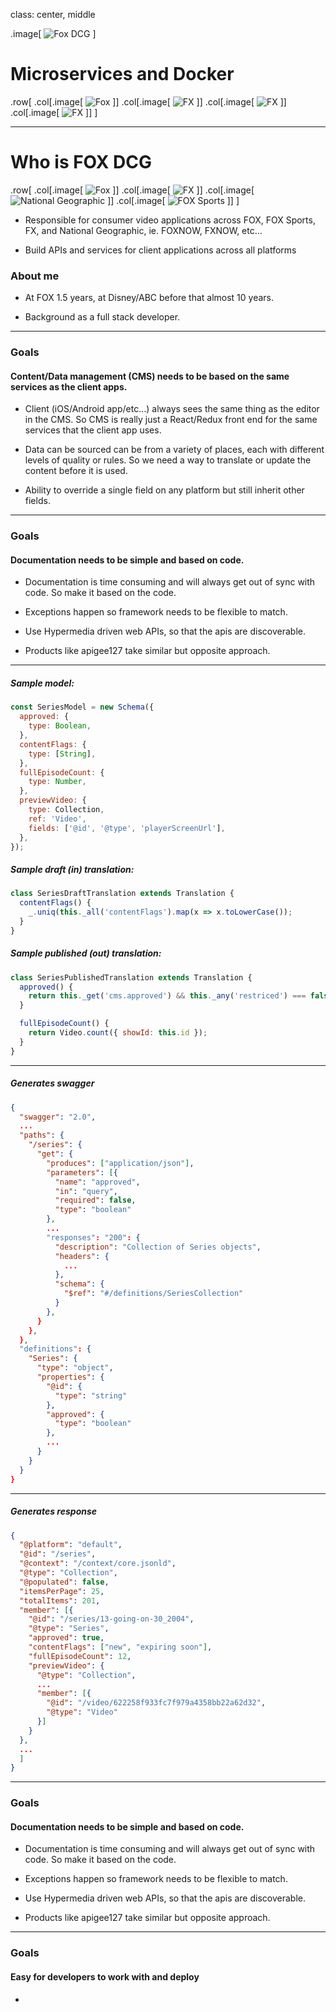 
class: center, middle

.image[
![Fox DCG](images/fox-dcg-logo-updated.png)
]

# Microservices and Docker
.row[
.col[.image[
![Fox](images/docker-logo.png)
]]
.col[.image[
![FX](images/consul-logo.png)
]]
.col[.image[
![FX](images/lerna-logo.png)
]]
.col[.image[
![FX](images/terraform-logo.png)
]]
]

---
# Who is FOX DCG
.row[
.col[.image[
![Fox](images/fox-logo.png)
]]
.col[.image[
![FX](images/fx-logo.png)
]]
.col[.image[
![National Geographic](images/nat-geo-logo.png)
]]
.col[.image[
![FOX Sports](images/fox-sports-logo.png)
]]
]

- Responsible for consumer video applications across FOX, FOX Sports, FX, and National Geographic, ie. FOXNOW, FXNOW, etc...

- Build APIs and services for client applications across all platforms

### About me

- At FOX 1.5 years, at Disney/ABC before that almost 10 years.

- Background as a full stack developer.


---
### Goals

#### Content/Data management (CMS) needs to be based on the same services as the client apps.
 - Client (iOS/Android app/etc...) always sees the same thing as the editor in the CMS.
 So CMS is really just a React/Redux front end for the same services that the client app uses.

 - Data can be sourced can be from a variety of places, each with different levels of quality or rules.
 So we need a way to translate or update the content before it is used.

 - Ability to override a single field on any platform but still inherit other fields.

---
### Goals

#### Documentation needs to be simple and based on code.
 - Documentation is time consuming and will always get out of sync with code. So make it based on the code.

 - Exceptions happen so framework needs to be flexible to match.

 - Use Hypermedia driven web APIs, so that the apis are discoverable.

 - Products like apigee127 take similar but opposite approach.

---
##### Sample model:
```js
const SeriesModel = new Schema({
  approved: {
    type: Boolean,
  },
  contentFlags: {
    type: [String],
  },
  fullEpisodeCount: {
    type: Number,
  },
  previewVideo: {
    type: Collection,
    ref: 'Video',
    fields: ['@id', '@type', 'playerScreenUrl'],
  },
});
```

##### Sample draft (in) translation:
```js
class SeriesDraftTranslation extends Translation {
  contentFlags() {
    _.uniq(this._all('contentFlags').map(x => x.toLowerCase());
  }
}
```

##### Sample published (out) translation:
```js
class SeriesPublishedTranslation extends Translation {
  approved() {
    return this._get('cms.approved') && this._any('restriced') === false;
  }

  fullEpisodeCount() {
    return Video.count({ showId: this.id });
  }
}
```
---
##### Generates swagger
```json
{
  "swagger": "2.0",
  ...
  "paths": {
    "/series": {
      "get": {
        "produces": ["application/json"],
        "parameters": [{
          "name": "approved",
          "in": "query",
          "required": false,
          "type": "boolean"
        },
        ...
        "responses": "200": {
          "description": "Collection of Series objects",
          "headers": {
            ...
          },
          "schema": {
            "$ref": "#/definitions/SeriesCollection"
          }
        },
      }
    },
  },
  "definitions": {
    "Series": {
      "type": "object",
      "properties": {
        "@id": {
          "type": "string"
        },
        "approved": {
          "type": "boolean"
        },
        ...
      }
    }
  }
}
```
---
##### Generates response
```json
{
  "@platform": "default",
  "@id": "/series",
  "@context": "/context/core.jsonld",
  "@type": "Collection",
  "@populated": false,
  "itemsPerPage": 25,
  "totalItems": 201,
  "member": [{
    "@id": "/series/13-going-on-30_2004",
    "@type": "Series",
    "approved": true,
    "contentFlags": ["new", "expiring soon"],
    "fullEpisodeCount": 12,
    "previewVideo": {
      "@type": "Collection",
      ...
      "member": [{
        "@id": "/video/622258f933fc7f979a4358bb22a62d32",
        "@type": "Video"
      }]
    }
  },
  ...
  ]
}
```
---
### Goals

#### Documentation needs to be simple and based on code.
 - Documentation is time consuming and will always get out of sync with code. So make it based on the code.

 - Exceptions happen so framework needs to be flexible to match.

 - Use Hypermedia driven web APIs, so that the apis are discoverable.

 - Products like apigee127 take similar but opposite approach.

---
### Goals

#### Easy for developers to work with and deploy
 - 
